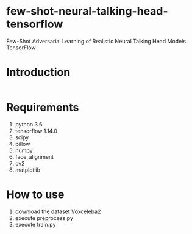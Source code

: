 # few-shot-neural-talking-head-tensorflow
Few-Shot Adversarial Learning of Realistic Neural Talking Head Models TensorFlow

# Introduction
![]()

# Requirements
1. python 3.6
2. tensorflow 1.14.0
3. scipy
4. pillow
5. numpy
6. face_alignment
7. cv2
8. matplotlib

# How to use
1. download the dataset Voxceleba2
2. execute preprocess.py
3. execute train.py
